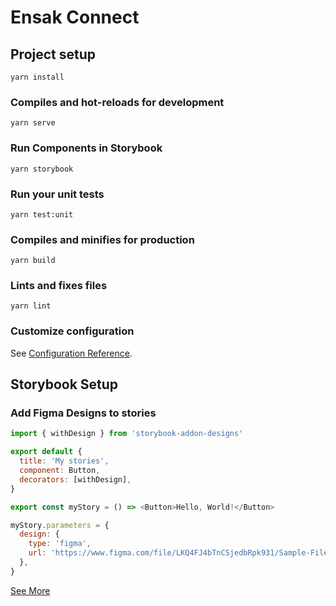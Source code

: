 # Ensak Connect

## Project setup
```shell
yarn install
```

### Compiles and hot-reloads for development
```shell
yarn serve
```
### Run Components in Storybook
```shell
yarn storybook
```

### Run your unit tests
```shell
yarn test:unit
```

### Compiles and minifies for production
```shell
yarn build
```

### Lints and fixes files
```shell
yarn lint
```

### Customize configuration
See [Configuration Reference](https://cli.vuejs.org/config/).

## Storybook Setup

### Add Figma Designs to stories
```javascript
import { withDesign } from 'storybook-addon-designs'

export default {
  title: 'My stories',
  component: Button,
  decorators: [withDesign],
}

export const myStory = () => <Button>Hello, World!</Button>

myStory.parameters = {
  design: {
    type: 'figma',
    url: 'https://www.figma.com/file/LKQ4FJ4bTnCSjedbRpk931/Sample-File',
  },
}
```
[See More](https://storybook.js.org/addons/storybook-addon-designs)
